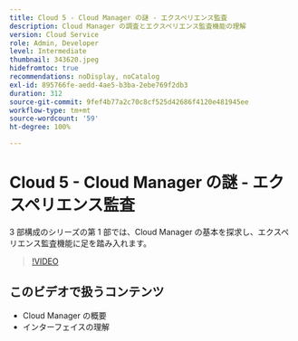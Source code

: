 ```yaml
---
title: Cloud 5 - Cloud Manager の謎 - エクスペリエンス監査
description: Cloud Manager の調査とエクスペリエンス監査機能の理解
version: Cloud Service
role: Admin, Developer
level: Intermediate
thumbnail: 343620.jpeg
hidefromtoc: true
recommendations: noDisplay, noCatalog
exl-id: 895766fe-aedd-4ae5-b3ba-2ebe769f2db3
duration: 312
source-git-commit: 9fef4b77a2c70c8cf525d42686f4120e481945ee
workflow-type: tm+mt
source-wordcount: '59'
ht-degree: 100%

---
```


# Cloud 5 - Cloud Manager の謎 - エクスペリエンス監査

3 部構成のシリーズの第 1 部では、Cloud Manager の基本を探求し、エクスペリエンス監査機能に足を踏み入れます。

>[!VIDEO](https://video.tv.adobe.com/v/343620?quality=12&learn=on)

## このビデオで扱うコンテンツ

+ Cloud Manager の概要
+ インターフェイスの理解
